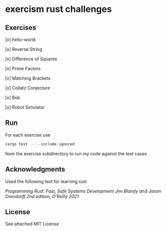 # exercism rust challenges

## Exercises

[x] hello-world

[x] Reverse String

[x] Difference of Squares

[x] Prime Factors

[x] Matching Brackets

[x] Collatz Conjecture

[x] Bob

[x] Robot Simulator


## Run

For each exercise use 

```rust
cargo test -- --include-ignored
```

from the exercise subdirectory to run my code against the test cases

## Acknowledgments
Used the following text for learning rust

*Programming Rust: Fast, Safe Systems Development
Jim Blandy and Jason Orendorff
2nd edition, O'Reilly 2021*

## License 

See attached MIT License
